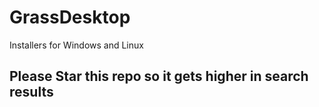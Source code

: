 # GrassDesktop
Installers for Windows and Linux


## Please Star this repo so it gets higher in search results
